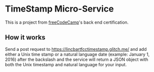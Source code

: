 TimeStamp Micro-Service
=========================

This is a project from [freeCodeCamp](https://freecodecamp.org)'s back end certification.


How it works
------------
Send a post request to https://lincbartfcctimestamp.glitch.me/ and add either a Unix time stamp or a natural language date (example: January 1, 2016) after the backslash and the service will return a JSON object with both the Unix timestamp and natural language for your input.

